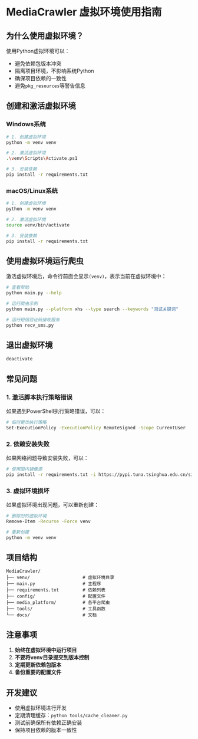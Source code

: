 # MediaCrawler 虚拟环境使用指南

## 为什么使用虚拟环境？

使用Python虚拟环境可以：
- 避免依赖包版本冲突
- 隔离项目环境，不影响系统Python
- 确保项目依赖的一致性
- 避免`pkg_resources`等警告信息

## 创建和激活虚拟环境

### Windows系统

```bash
# 1. 创建虚拟环境
python -m venv venv

# 2. 激活虚拟环境
.\venv\Scripts\Activate.ps1

# 3. 安装依赖
pip install -r requirements.txt
```

### macOS/Linux系统

```bash
# 1. 创建虚拟环境
python -m venv venv

# 2. 激活虚拟环境
source venv/bin/activate

# 3. 安装依赖
pip install -r requirements.txt
```

## 使用虚拟环境运行爬虫

激活虚拟环境后，命令行前面会显示`(venv)`，表示当前在虚拟环境中：

```bash
# 查看帮助
python main.py --help

# 运行爬虫示例
python main.py --platform xhs --type search --keywords "测试关键词"

# 运行短信验证码接收服务
python recv_sms.py
```

## 退出虚拟环境

```bash
deactivate
```

## 常见问题

### 1. 激活脚本执行策略错误
如果遇到PowerShell执行策略错误，可以：
```bash
# 临时更改执行策略
Set-ExecutionPolicy -ExecutionPolicy RemoteSigned -Scope CurrentUser
```

### 2. 依赖安装失败
如果网络问题导致安装失败，可以：
```bash
# 使用国内镜像源
pip install -r requirements.txt -i https://pypi.tuna.tsinghua.edu.cn/simple/
```

### 3. 虚拟环境损坏
如果虚拟环境出现问题，可以重新创建：
```bash
# 删除旧的虚拟环境
Remove-Item -Recurse -Force venv

# 重新创建
python -m venv venv
```

## 项目结构

```
MediaCrawler/
├── venv/                    # 虚拟环境目录
├── main.py                  # 主程序
├── requirements.txt         # 依赖列表
├── config/                  # 配置文件
├── media_platform/          # 各平台爬虫
├── tools/                   # 工具函数
└── docs/                    # 文档
```

## 注意事项

1. **始终在虚拟环境中运行项目**
2. **不要将venv目录提交到版本控制**
3. **定期更新依赖包版本**
4. **备份重要的配置文件**

## 开发建议

- 使用虚拟环境进行开发
- 定期清理缓存：`python tools/cache_cleaner.py`
- 测试前确保所有依赖正确安装
- 保持项目依赖的版本一致性 